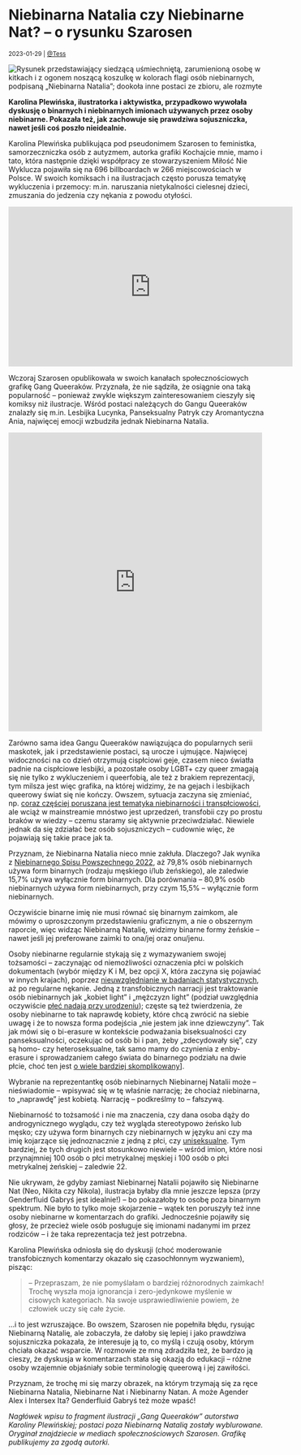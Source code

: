 # Niebinarna Natalia czy Niebinarne Nat? – o rysunku Szarosen

<small>2023-01-29 | [@Tess](/@Tess)</small>

![Rysunek przedstawiający siedzącą uśmiechniętą, zarumienioną osobę w kitkach i z ogonem noszącą koszulkę w kolorach flagi osób niebinarnych, podpisaną „Niebinarna Natalia”; dookoła inne postaci ze zbioru, ale rozmyte](/img-local/blog/niebinarna-natalia.jpg)

**Karolina Plewińska, ilustratorka i aktywistka, przypadkowo wywołała dyskusję o binarnych i niebinarnych imionach używanych przez osoby niebinarne. Pokazała też, jak zachowuje się prawdziwa sojuszniczka, nawet jeśli coś poszło nieidealnie.**

Karolina Plewińska publikująca pod pseudonimem Szarosen to feministka, samorzeczniczka osób z autyzmem, autorka grafiki Kochajcie mnie, mamo i tato, która następnie dzięki współpracy ze stowarzyszeniem Miłość Nie Wyklucza pojawiła się na 696 billboardach w 266 miejscowościach w Polsce. W swoich komiksach i na ilustracjach często porusza tematykę wykluczenia i przemocy: m.in. naruszania nietykalności cielesnej dzieci, zmuszania do jedzenia czy nękania z powodu otyłości.

<p class="text-center"><iframe width="560" height="315" src="https://www.youtube.com/embed/FBDstqeVk5A" title="YouTube video player" frameborder="0" allow="accelerometer; autoplay; clipboard-write; encrypted-media; gyroscope; picture-in-picture; web-share" allowfullscreen></iframe></p>

Wczoraj Szarosen opublikowała w swoich kanałach społecznościowych grafikę Gang Queeraków. Przyznała, że nie sądziła, że osiągnie ona taką popularność – ponieważ zwykle większym zainteresowaniem cieszyły się komiksy niż ilustracje. Wśród postaci należących do Gangu Queeraków znalazły się m.in. Lesbijka Lucynka, Panseksualny Patryk czy Aromantyczna Ania, najwięcej emocji wzbudziła jednak Niebinarna Natalia. 

<p class="text-center"><iframe src="https://www.facebook.com/plugins/post.php?href=https%3A%2F%2Fwww.facebook.com%2Fszarosen%2Fposts%2F731911381624331&show_text=true&width=500" width="500" height="589" style="border:none;overflow:hidden" scrolling="no" frameborder="0" allowfullscreen="true" allow="autoplay; clipboard-write; encrypted-media; picture-in-picture; web-share"></iframe></p>

Zarówno sama idea Gangu Queeraków nawiązująca do popularnych serii maskotek, jak i przedstawienie postaci, są urocze i ujmujące. Najwięcej widoczności na co dzień otrzymują cispłciowi geje, czasem nieco światła padnie na cispłciowe lesbijki, a pozostałe osoby LGBT+ czy queer zmagają się nie tylko z wykluczeniem i queerfobią, ale też z brakiem reprezentacji, tym milsza jest więc grafika, na której widzimy, że na gejach i lesbijkach queerowy świat się nie kończy. Owszem, sytuacja zaczyna się zmieniać, np. [coraz częściej poruszana jest tematyka niebinarności i transpłciowości](https://zaimki.pl/blog/popkultura-niebinarno%C5%9B%C4%87), ale wciąż w mainstreamie mnóstwo jest uprzedzeń, transfobii czy po prostu braków w wiedzy – czemu staramy się aktywnie przeciwdziałać. Niewiele jednak da się zdziałać bez osób sojuszniczych – cudownie więc, że pojawiają się takie prace jak ta.

Przyznam, że Niebinarna Natalia nieco mnie zakłuła. Dlaczego? Jak wynika z [Niebinarnego Spisu Powszechnego 2022](https://zaimki.pl/blog/spis-2022#rodzaj-gramatyczny-u%C5%BCywany-w-mowie), aż 79,8% osób niebinarnych używa form binarnych (rodzaju męskiego i/lub żeńskiego), ale zaledwie 15,7% używa wyłącznie form binarnych. Dla porównania – 80,9% osób niebinarnych używa form niebinarnych, przy czym 15,5% – wyłącznie form niebinarnych. 

Oczywiście binarne imię nie musi równać się binarnym zaimkom, ale mówimy o uproszczonym przedstawieniu graficznym, a nie o obszernym raporcie, więc widząc Niebinarną Natalię, widzimy binarne formy żeńskie – nawet jeśli jej preferowane zaimki to ona/jej oraz onu/jenu. 

Osoby niebinarne regularnie stykają się z wymazywaniem swojej tożsamości – zaczynając od niemożliwości oznaczenia płci w polskich dokumentach (wybór między K i M, bez opcji X, która zaczyna się pojawiać w innych krajach), poprzez [nieuwzględnianie w badaniach statystycznych](https://zaimki.pl/formularze), aż po regularne nękanie. Jedną z transfobicznych narracji jest traktowanie osób niebinarnych jak „kobiet light” i „mężczyzn light” (podział uwzględnia oczywiście [płeć nadają przy urodzeniu](https://zaimki.pl/blog/afab-amab)); częste są też twierdzenia, że osoby niebinarne to tak naprawdę kobiety, które chcą zwrócić na siebie uwagę i że to nowsza forma podejścia „nie jestem jak inne dziewczyny”. Tak jak mówi się o bi-erasure w kontekście podważania biseksualności czy panseksualności, oczekując od osób bi i pan, żeby „zdecydowały się”, czy są homo- czy heteroseksualne, tak samo mamy do czynienia z enby-erasure i sprowadzaniem całego świata do binarnego podziału na dwie płcie, choć ten jest [o wiele bardziej skomplikowany](https://zaimki.pl/blog/ile-jest-p%C5%82ci)].

Wybranie na reprezentantkę osób niebinarnych Niebinarnej Natalii może – nieświadomie – wpisywać się w tę właśnie narrację; że chociaż niebinarna, to „naprawdę” jest kobietą. Narrację – podkreślmy to – fałszywą. 

Niebinarność to tożsamość i nie ma znaczenia, czy dana osoba dąży do androgynicznego wyglądu, czy też wygląda stereotypowo żeńsko lub męsko; czy używa form binarnych czy niebinarnych w języku ani czy ma imię kojarzące się jednoznacznie z jedną z płci, czy [uniseksualne](https://zaimki.pl/blog/imiona-unisex-pesel). Tym bardziej, że tych drugich jest stosunkowo niewiele – wśród imion, które nosi przynajmniej 100 osób o płci metrykalnej męskiej i 100 osób o płci metrykalnej żeńskiej – zaledwie 22. 

Nie ukrywam, że gdyby zamiast Niebinarnej Natalii pojawiło się Niebinarne Nat (Neo, Nikita czy Nikola), ilustracja byłaby dla mnie jeszcze lepsza (przy Genderfluid Gabryś jest idealnie!) – bo pokazałoby to osobę poza binarnym spektrum. Nie było to tylko moje skojarzenie – wątek ten poruszyły też inne osoby niebinarne w komentarzach do grafiki. Jednocześnie pojawiły się głosy, że przecież wiele osób posługuje się imionami nadanymi im przez rodziców – i że taka reprezentacja też jest potrzebna. 

Karolina Plewińska odniosła się do dyskusji (choć moderowanie transfobicznych komentarzy okazało się czasochłonnym wyzwaniem), pisząc:

> – Przepraszam, że nie pomyślałam o bardziej różnorodnych zaimkach! Trochę wyszła moja ignorancja i zero-jedynkowe myślenie w cisowych kategoriach. Na swoje usprawiedliwienie powiem, że człowiek uczy się całe życie.

…i to jest wzruszające. Bo owszem, Szarosen nie popełniła błędu, rysując Niebinarną Natalię, ale zobaczyła, że dałoby się lepiej i jako prawdziwa sojuszniczka pokazała, że interesuje ją to, co myślą i czują osoby, którym chciała okazać wsparcie. W rozmowie ze mną zdradziła też, że bardzo ją cieszy, że dyskusja w komentarzach stała się okazją do edukacji – różne osoby wzajemnie objaśniały sobie terminologię queerową i jej zawiłości. 

Przyznam, że trochę mi się marzy obrazek, na którym trzymają się za ręce Niebinarna Natalia, Niebinarne Nat i Niebinarny Natan. A może Agender Alex i Intersex Ita? Genderfluid Gabryś też może wpaść!

_Nagłówek wpisu to fragment ilustracji „Gang Queeraków” autorstwa Karoliny Plewińskiej; postaci poza Niebinarną Natalią zostały wyblurowane. Oryginał znajdziecie w mediach społecznościowych Szarosen. Grafikę publikujemy za zgodą autorki._
